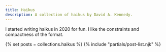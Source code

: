 ```yaml
---
title: Haikus
description: A collection of haikus by David A. Kennedy.
---
```


I started writing haikus in 2020 for fun. I like the constraints and compactness of the format.

{% set posts = collections.haikus %}
{% include "partials/post-list.njk" %}
